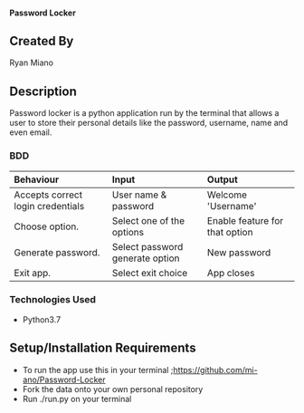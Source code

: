  #### Password Locker

## Created By
Ryan Miano

## Description
Password locker is a python application run by the terminal that allows a user to store their personal details like the password, username, name and even email.

### BDD
| Behaviour                        | Input                          | Output                                 |
| :--------------------------------| :------------------------------|:---------------------------------------|
| Accepts correct login credentials| User name & password           | Welcome 'Username'                     | 
| Choose option.                    | Select one of the options      | Enable feature for that option         |
| Generate password.              | Select password generate option| New password                           |
| Exit app.                        | Select exit choice             | App closes                             |

### Technologies Used 
* Python3.7

## Setup/Installation Requirements
* To run the app use this in your terminal ;https://github.com/mi-ano/Password-Locker
* Fork the data onto your own personal repository
* Run ./run.py on your terminal